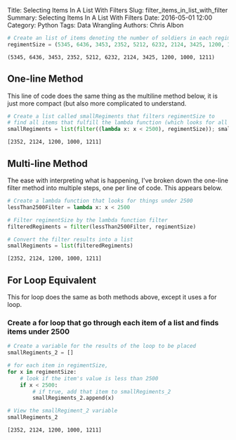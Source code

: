 Title: Selecting Items In A List With Filters
Slug: filter_items_in_list_with_filter
Summary: Selecting Items In A List With Filters
Date: 2016-05-01 12:00
Category: Python
Tags: Data Wrangling
Authors: Chris Albon




```python
# Create an list of items denoting the number of soldiers in each regiment, view the list
regimentSize = (5345, 6436, 3453, 2352, 5212, 6232, 2124, 3425, 1200, 1000, 1211); regimentSize
```




    (5345, 6436, 3453, 2352, 5212, 6232, 2124, 3425, 1200, 1000, 1211)



## One-line Method

This line of code does the same thing as the multiline method below, it is just more compact (but also more complicated to understand.


```python
# Create a list called smallRegiments that filters regimentSize to
# find all items that fulfill the lambda function (which looks for all items under 2500).
smallRegiments = list(filter((lambda x: x < 2500), regimentSize)); smallRegiments
```




    [2352, 2124, 1200, 1000, 1211]



## Multi-line Method

The ease with interpreting what is happening, I've broken down the one-line filter method into multiple steps, one per line of code. This appears below.


```python
# Create a lambda function that looks for things under 2500
lessThan2500Filter = lambda x: x < 2500
```


```python
# Filter regimentSize by the lambda function filter
filteredRegiments = filter(lessThan2500Filter, regimentSize)
```


```python
# Convert the filter results into a list
smallRegiments = list(filteredRegiments)
```




    [2352, 2124, 1200, 1000, 1211]



## For Loop Equivalent

This for loop does the same as both methods above, except it uses a for loop.

### Create a for loop that go through each item of a list and finds items under 2500


```python
# Create a variable for the results of the loop to be placed
smallRegiments_2 = []

# for each item in regimentSize,
for x in regimentSize:
    # look if the item's value is less than 2500
    if x < 2500:
        # if true, add that item to smallRegiments_2
        smallRegiments_2.append(x)
```


```python
# View the smallRegiment_2 variable
smallRegiments_2
```




    [2352, 2124, 1200, 1000, 1211]
